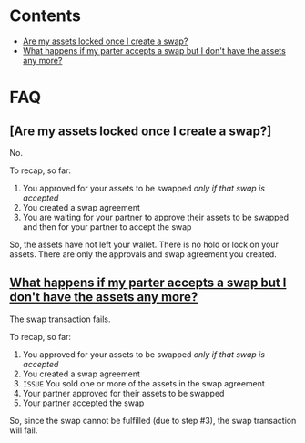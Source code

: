 <!-- # [Heading Link](#section-i-want)

## [Section I Want]  -->



# Contents

- [Are my assets locked once I create a swap?](#are-my-assets-locked-once-I-create-a-swap)
- [What happens if my parter accepts a swap but I don't have the assets any more?](#no-assets)

# FAQ

## [Are my assets locked once I create a swap?]
No.

To recap, so far: 
1. You approved for your assets to be swapped *only if that swap is accepted*
2. You created a swap agreement
3. You are waiting for your partner to approve their assets to be swapped and then for your partner to accept the swap

So, the assets have not left your wallet. There is no hold or lock on your assets. There are only the approvals and swap agreement you created. 

## [What happens if my parter accepts a swap but I don't have the assets any more?](#no-assets)
The swap transaction fails. 

To recap, so far: 
1. You approved for your assets to be swapped *only if that swap is accepted*
2. You created a swap agreement
3. `ISSUE` You sold one or more of the assets in the swap agreement  
4. Your partner approved for their assets to be swapped
5. Your partner accepted the swap 

So, since the swap cannot be fulfilled (due to step #3), the swap transaction will fail. 